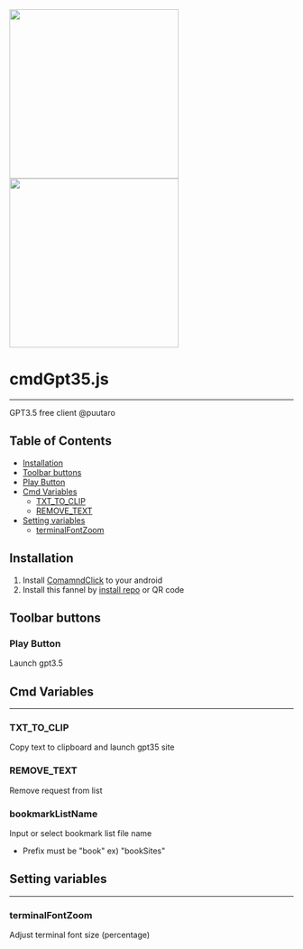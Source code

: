 
<div><img src="https://github.com/puutaro/cmdGpt35/assets/55217593/28f0d37e-db8a-4432-8ad5-2ef775a1a40f" width="300">  </div>
  
<div><img src="https://github.com/puutaro/selectTyper/assets/55217593/555e8f5f-656a-4faf-bb76-f663c01cfe47" width="300"></div> 


# cmdGpt35.js
----------------

GPT3.5 free client @puutaro

Table of Contents
-------
<!-- vim-markdown-toc GFM -->
* [Installation](#installation)
* [Toolbar buttons](#toolbar-buttons)
 * [Play Button](#play-button)
* [Cmd Variables](#cmd-variables)
	* [TXT_TO_CLIP](#txt_to_clip)
	* [REMOVE_TEXT](#remove_text)
* [Setting variables](#setting-variables)
	* [terminalFontZoom](#terminalfontzoom)

## Installation

1. Install [ComamndClick](https://github.com/puutaro/CommandClick#app-installation) to your android
2. Install this fannel by [install repo](https://github.com/puutaro/CommandClick/blob/master/USAGE.md#install-fannel) or QR code

## Toolbar buttons

### Play Button
Launch gpt3.5
## Cmd Variables
--------
### TXT_TO_CLIP 
Copy text to clipboard and launch gpt35 site
### REMOVE_TEXT
Remove request from list

### bookmarkListName 
Input or select bookmark list file name
- Prefix must be "book" 
	ex) "bookSites"

## Setting variables
---------
### terminalFontZoom
Adjust terminal font size (percentage)
